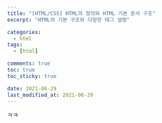 ```yaml
---
title: "[HTML/CSS] HTML의 정의와 HTML 기본 문서 구조"
excerpt: "HTML의 기본 구조와 다양한 태그 설명"

categories:
  - html
tags:
  - [html]

comments: true
toc: true
toc_sticky: true

date: 2021-06-29
last_modified_at: 2021-06-29
---
```


ㅋㅋ
